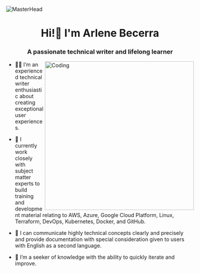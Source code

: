 ![MasterHead](https://smmpackage.in/wp-content/uploads/2021/07/content-writing-1.gif)
<h1 align="center">Hi!👋 I'm Arlene Becerra</h1>
<h3 align="center">A passionate technical writer and lifelong learner</h3>
<img align="right" alt="Coding" width="400" src="https://www.lios.ca/wp-content/uploads/2017/07/lios-article-juillet-2017-redacteur_rev1_final.png">


- ✍🏽 I’m an experienced technical writer enthusiastic about creating exceptional user experiences.

- 🔭 I currently work closely with subject matter experts to build training and development material relating to AWS, Azure, Google Cloud Platform, Linux, Terraform, DevOps, Kubernetes, Docker, and GitHub.

- 📝 I can communicate highly technical concepts clearly and precisely and provide documentation with special consideration given to users with English as a second language.

- 🌱 I’m a seeker of knowledge with the ability to quickly iterate and improve.

<p align="left">
</p>
